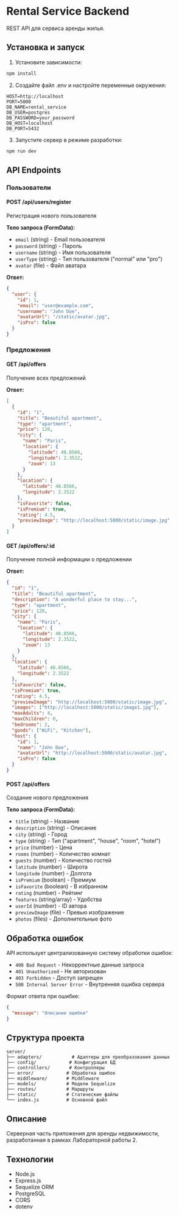 # Rental Service Backend

REST API для сервиса аренды жилья.

## Установка и запуск

1. Установите зависимости:

```bash
npm install
```

2. Создайте файл .env и настройте переменные окружения:

```
HOST=http://localhost
PORT=5000
DB_NAME=rental_service
DB_USER=postgres
DB_PASSWORD=your_password
DB_HOST=localhost
DB_PORT=5432
```

3. Запустите сервер в режиме разработки:

```bash
npm run dev
```

## API Endpoints

### Пользователи

#### POST /api/users/register

Регистрация нового пользователя

**Тело запроса (FormData):**

- `email` (string) - Email пользователя
- `password` (string) - Пароль
- `username` (string) - Имя пользователя
- `userType` (string) - Тип пользователя ("normal" или "pro")
- `avatar` (file) - Файл аватара

**Ответ:**

```json
{
  "user": {
    "id": 1,
    "email": "user@example.com",
    "username": "John Doe",
    "avatarUrl": "/static/avatar.jpg",
    "isPro": false
  }
}
```

### Предложения

#### GET /api/offers

Получение всех предложений

**Ответ:**

```json
[
  {
    "id": "1",
    "title": "Beautiful apartment",
    "type": "apartment",
    "price": 120,
    "city": {
      "name": "Paris",
      "location": {
        "latitude": 48.8566,
        "longitude": 2.3522,
        "zoom": 13
      }
    },
    "location": {
      "latitude": 48.8566,
      "longitude": 2.3522
    },
    "isFavorite": false,
    "isPremium": true,
    "rating": 4.5,
    "previewImage": "http://localhost:5000/static/image.jpg"
  }
]
```

#### GET /api/offers/:id

Получение полной информации о предложении

**Ответ:**

```json
{
  "id": "1",
  "title": "Beautiful apartment",
  "description": "A wonderful place to stay...",
  "type": "apartment",
  "price": 120,
  "city": {
    "name": "Paris",
    "location": {
      "latitude": 48.8566,
      "longitude": 2.3522,
      "zoom": 13
    }
  },
  "location": {
    "latitude": 48.8566,
    "longitude": 2.3522
  },
  "isFavorite": false,
  "isPremium": true,
  "rating": 4.5,
  "previewImage": "http://localhost:5000/static/image.jpg",
  "images": ["http://localhost:5000/static/image1.jpg"],
  "maxAdults": 4,
  "maxChildren": 0,
  "bedrooms": 2,
  "goods": ["WiFi", "Kitchen"],
  "host": {
    "id": 1,
    "name": "John Doe",
    "avatarUrl": "http://localhost:5000/static/avatar.jpg",
    "isPro": false
  }
}
```

#### POST /api/offers

Создание нового предложения

**Тело запроса (FormData):**

- `title` (string) - Название
- `description` (string) - Описание
- `city` (string) - Город
- `type` (string) - Тип ("apartment", "house", "room", "hotel")
- `price` (number) - Цена
- `rooms` (number) - Количество комнат
- `guests` (number) - Количество гостей
- `latitude` (number) - Широта
- `longitude` (number) - Долгота
- `isPremium` (boolean) - Премиум
- `isFavorite` (boolean) - В избранном
- `rating` (number) - Рейтинг
- `features` (string/array) - Удобства
- `userId` (number) - ID автора
- `previewImage` (file) - Превью изображение
- `photos` (files) - Дополнительные фото

## Обработка ошибок

API использует централизованную систему обработки ошибок:

- `400 Bad Request` - Некорректные данные запроса
- `401 Unauthorized` - Не авторизован
- `403 Forbidden` - Доступ запрещен
- `500 Internal Server Error` - Внутренняя ошибка сервера

Формат ответа при ошибке:

```json
{
  "message": "Описание ошибки"
}
```

## Структура проекта

```
server/
├── adapters/           # Адаптеры для преобразования данных
├── config/            # Конфигурация БД
├── controllers/       # Контроллеры
├── error/            # Обработка ошибок
├── middleware/       # Middleware
├── models/           # Модели Sequelize
├── routes/           # Маршруты
├── static/           # Статические файлы
└── index.js          # Основной файл
```

## Описание

Серверная часть приложения для аренды недвижимости, разработанная в рамках Лабораторной работы 2.

## Технологии

- Node.js
- Express.js
- Sequelize ORM
- PostgreSQL
- CORS
- dotenv
